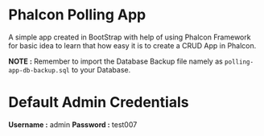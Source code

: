 # Phalcon Polling App
A simple app created in BootStrap with help of using Phalcon Framework for basic idea to learn that how easy it is to create a CRUD App in Phalcon.

**NOTE :** Remember to import the Database Backup file namely as `polling-app-db-backup.sql` to your Database.

# Default Admin Credentials
**Username :** admin
**Password :** test007
